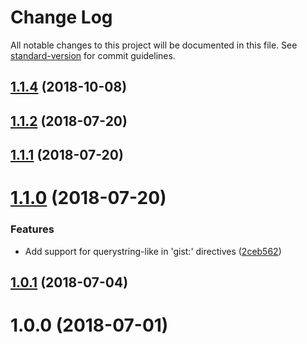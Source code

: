 # Change Log

All notable changes to this project will be documented in this file. See [standard-version](https://github.com/conventional-changelog/standard-version) for commit guidelines.

<a name="1.1.4"></a>
## [1.1.4](https://github.com/weirdpattern/gatsby-remark-embed-gist/compare/v1.1.2...v1.1.4) (2018-10-08)



<a name="1.1.2"></a>
## [1.1.2](https://github.com/weirdpattern/gatsby-remark-embed-gist/compare/v1.1.1...v1.1.2) (2018-07-20)



<a name="1.1.1"></a>
## [1.1.1](https://github.com/weirdpattern/gatsby-remark-embed-gist/compare/v1.1.0...v1.1.1) (2018-07-20)



<a name="1.1.0"></a>
# [1.1.0](https://github.com/weirdpattern/gatsby-remark-embed-gist/compare/v1.0.1...v1.1.0) (2018-07-20)


### Features

* Add support for querystring-like in 'gist:' directives ([2ceb562](https://github.com/weirdpattern/gatsby-remark-embed-gist/commit/2ceb562))



<a name="1.0.1"></a>
## [1.0.1](https://github.com/weirdpattern/gatsby-remark-embed-gist/compare/v1.0.0...v1.0.1) (2018-07-04)



<a name="1.0.0"></a>
# 1.0.0 (2018-07-01)
